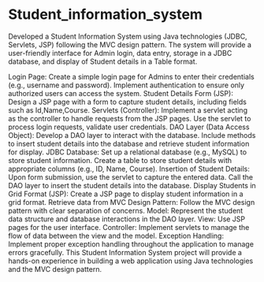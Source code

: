 # Student_information_system
Developed a Student Information System using Java technologies (JDBC, Servlets, JSP) following the MVC design pattern. The system will provide a user-friendly interface for Admin  login, data entry, storage in a JDBC database, and display of Student details in a Table format.


Login Page:
Create a simple login page for Admins to enter their credentials (e.g., username and password).
Implement authentication to ensure only authorized users can access the system.
Student Details Form (JSP):
Design a JSP page with a form to capture student details, including fields such as Id,Name,Course.
Servlets (Controller):
Implement a servlet acting as the controller to handle requests from the JSP pages.
Use the servlet to process login requests, validate user credentials.
DAO Layer (Data Access Object):
Develop a DAO layer to interact with the database.
Include methods to insert student details into the database and retrieve student information for display.
JDBC Database:
Set up a relational database (e.g., MySQL) to store student information.
Create a table to store student details with appropriate columns (e.g., ID, Name, Course).
Insertion of Student Details:
Upon form submission, use the servlet to capture the entered data.
Call the DAO layer to insert the student details into the database.
Display Students in Grid Format (JSP):
Create a JSP page to display student information in a grid format.
Retrieve data from
MVC Design Pattern:
Follow the MVC design pattern with clear separation of concerns.
Model: Represent the student data structure and database interactions in the DAO layer.
View: Use JSP pages for the user interface.
Controller: Implement servlets to manage the flow of data between the view and the model.
Exception Handling:
Implement proper exception handling throughout the application to manage errors gracefully.
This Student Information System project will provide a hands-on experience in building a web application using Java technologies and the MVC design pattern. 

